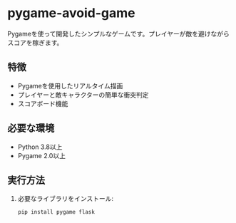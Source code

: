 
# pygame-avoid-game

Pygameを使って開発したシンプルなゲームです。プレイヤーが敵を避けながらスコアを稼ぎます。

## 特徴
- Pygameを使用したリアルタイム描画
- プレイヤーと敵キャラクターの簡単な衝突判定
- スコアボード機能

## 必要な環境
- Python 3.8以上
- Pygame 2.0以上

## 実行方法
1. 必要なライブラリをインストール:
   ```bash
   pip install pygame flask
